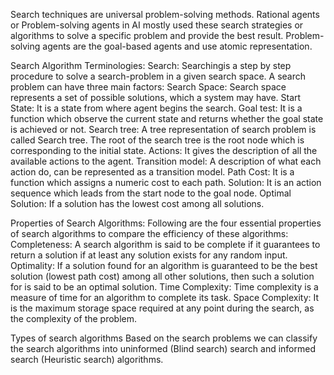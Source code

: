 Search techniques are universal problem-solving methods. Rational agents or Problem-solving agents in AI mostly used these search strategies or algorithms to solve a specific problem and provide the best result. Problem-solving agents are the goal-based agents and use atomic representation.

Search Algorithm Terminologies:
	Search: Searchingis a step by step procedure to solve a search-problem in a given search space. A search problem can have three main factors:
	Search Space: Search space represents a set of possible solutions, which a system may have.
	Start State: It is a state from where agent begins the search.
	Goal test: It is a function which observe the current state and returns whether the goal state is achieved or not.
	Search tree: A tree representation of search problem is called Search tree. The root of the search tree is the root node which is corresponding to the initial state.
	Actions: It gives the description of all the available actions to the agent.
	Transition model: A description of what each action do, can be represented as a transition model.
	Path Cost: It is a function which assigns a numeric cost to each path.
	Solution: It is an action sequence which leads from the start node to the goal node.
	Optimal Solution: If a solution has the lowest cost among all solutions.

Properties of Search Algorithms:
	Following are the four essential properties of search algorithms to compare the efficiency of these algorithms:
	Completeness: A search algorithm is said to be complete if it guarantees to return a solution if at least any solution exists for any random input.
	Optimality: If a solution found for an algorithm is guaranteed to be the best solution (lowest path cost) among all other solutions, then such a solution for is said to be an optimal solution.
	Time Complexity: Time complexity is a measure of time for an algorithm to complete its task.
	Space Complexity: It is the maximum storage space required at any point during the search, as the complexity of the problem.

Types of search algorithms
	Based on the search problems we can classify the search algorithms into uninformed (Blind search) search and informed search (Heuristic search) algorithms.